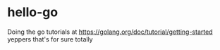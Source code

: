 # hello-go
Doing the go tutorials at https://golang.org/doc/tutorial/getting-started
yeppers
that's for sure
totally
